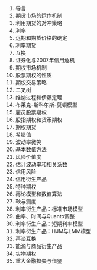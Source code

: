 1. 导言
2. 期货市场的运作机制
3. 利用期货的对冲策略
4. 利率
5. 远期和期货价格的确定
6. 利率期货
7. 互换
8. 证券化与2007年信用危机
9. 期权市场机制
10. 股票期权的性质
11. 期权交易策略
12. 二叉树
13. 维纳过程和伊藤定理
14. 布莱克-斯科尔斯-莫顿模型
15. 雇员股票期权
16. 股指期权和货币期权
17. 期权期货
18. 希腊值
19. 波动率微笑
20. 基本数值方法
21. 风险价值度
22. 估计波动率和相关系数
23. 信用风险
24. 信用衍生产品
25. 特种期权
26. 再论模型和数值算法
27. 鞅与测度
28. 利率衍生产品：标准市场模型
29. 曲率、时间与Quanto调整
30. 利率衍生产品：短期利率模型
31. 利率衍生产品：HJM与LMM模型
32. 再谈互换
33. 能源与商品衍生产品
34. 实物期权
35. 重大金融损失与借鉴